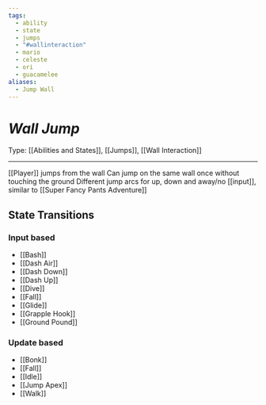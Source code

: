 ```yaml
---
tags:
  - ability
  - state
  - jumps
  - "#wallinteraction"
  - mario
  - celeste
  - ori
  - guacamelee
aliases:
  - Jump Wall
---
```

# _Wall Jump_

Type: [[Abilities and States]], [[Jumps]], [[Wall Interaction]]

----


[[Player]] jumps from the wall
Can jump on the same wall once without touching the ground
Different jump arcs for up, down and away/no [[input]], similar to [[Super Fancy Pants Adventure]]

## State Transitions

### Input based

* [[Bash]]
* [[Dash Air]]
* [[Dash Down]]
* [[Dash Up]]
* [[Dive]]
* [[Fall]]
* [[Glide]]
* [[Grapple Hook]]
* [[Ground Pound]]

### Update based

* [[Bonk]]
* [[Fall]]
* [[Idle]]
* [[Jump Apex]]
* [[Walk]]